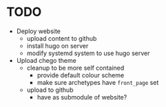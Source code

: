 # TODO
+ Deploy website
	- upload content to github
	- install hugo on server
	- modify systemd system to use hugo server
+ Upload chego theme
	- cleanup to be more self contained
		+ provide default colour scheme
		+ make sure archetypes have `front_page` set
	- upload to github
		+ have as submodule of website?
